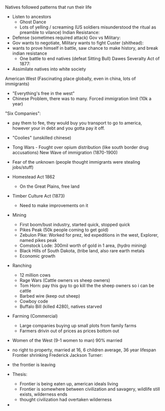 Natives followed patterns that run their life
- Listen to ancestors
	- Ghost Dance
	- Lots of yelling / screaming (US soldiers misunderstood the ritual as preamble to vilance)
Indian Resistance:
- Defense (sometimes required attack)
Gov vs Military:
- Gov wants to negotiate, Military wants to fight
Custer (shithead):
- wants to prove himself in battle, saw chance to make history, and break indian resistance
	- One battle to end natives (defeat Sitting Bull)
Dawes Severalty Act of 1877:
- Assimilate natives into white society

American West (Fascinating place globally, even in china, lots of immigrants)
- "Everything's free in the west"
- Chinese Problem, there was to many. Forced immigration limit (10k a year)

"Six Companies": 
- pay them to fee, they would buy you transport to go to america, however your in debt and you gotta pay it off.
- "Coolies" (unskilled chinese)
- Tong Wars - Fought over opium distribution (like south border drug accusations)
New Wave of immigration (1870-1900)
- Fear of the unknown (people thought immigrants were stealing jobs/stuff)
- Homestead Act 1862
	- On the Great Plains, free land
- Timber Culture Act (1873)
	- Need to make improvements on it
- Mining
	- First boom/bust industry, started quick, stopped quick
	- Pikes Peak (50k people coming to get gold)
	- Zebulon Pike: Worked for prez, led expeditions in the west, Explorer, named pikes peak
	- Comstock Lode: 300mil worth of gold in 1 area, (hydro mining)
	- Black Hills of South Dakota, (tribe land, also rare earth metals
	- Economic growth
- Ranching
	- 12 million cows
	- Rage Wars (Cattle owners vs sheep owners)
	- Tom Horn: pay this guy to go kill the the sheep owners so i can be cattle
	- Barbed wire (keep out sheep)
	- Cowboy code 
	- Buffalo Bill (killed 4280), natives starved
- Farming (Commercial)
	- Large companies buying up small plots from family farms
	- Farmers drivin out of prices as prices bottom out

- Women of the West (9-1 women to man) 90% married
- no right to property, married at 16, 6 children average, 36 year lifespan
Frontier shrinking
Frederick Jackson Turner:
- the frontier is leaving
- Thesis:
	- Frontier is being eaten up, american ideals living
	- Frontier is somewhere between civilization and savagery, wildlife still exists, wilderness ends
	- thought civilization had overtaken wilderness
- 